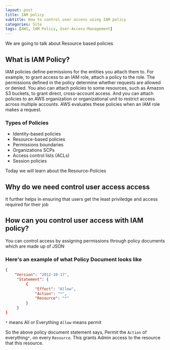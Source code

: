 ```yaml
---
layout: post
title: IAM policy
subtitle: How to control user access using IAM policy
categories: Site
tags: [AWS, IAM Policy, User-Access-Management]
---
```


We are going to talk about Resource based policies
 
## What is IAM Policy?

IAM policies define permissions for the entities you attach them to. For example, to grant access to an IAM role, attach a policy to the role. The permissions defined in the policy determine whether requests are  allowed or denied. You also can attach policies to some resources, such as Amazon S3 buckets, to grant direct, cross-account access. And you can attach policies to an AWS organization or organizational unit to restrict access across multiple accounts. AWS evaluates these policies when an IAM role makes a request. 

### Types of Policies

-  Identity-based policies 
-  Resource-based policies
- Permissions boundaries  
- Organizations SCPs 
- Access control lists (ACLs)  
- Session policies


Today we will learn about the Resource-Policies
 


## Why do we need control user access access
It further helps in ensuring that users get the least priviledge and access required for their job


## How can you control user access with IAM policy?
You can control access by assigning permissions through policy documents which are made up of JSON

### Here's an example of what Policy Document looks like
```json
{
    "Version": "2012-10-17",
     "Statement": {
         {
             "Effect": "Allow",
             "Action": "*",
             "Resource": "*"
         }
     }
}
``` 
`*` means All or Everything
`Allow` means permit

So  the above policy document statement says, Permit the `Action` of everything`*`, on  every `Resource`. This grants Admin access to the resource that this resource.
